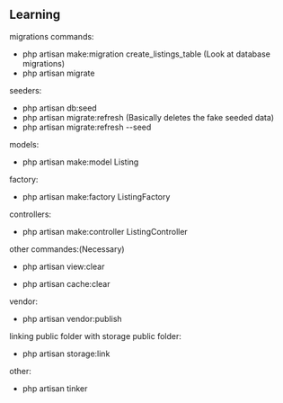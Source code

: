 ## Learning

migrations commands:

- php artisan make:migration create_listings_table
  (Look at database migrations)
- php artisan migrate

seeders:

- php artisan db:seed
- php artisan migrate:refresh (Basically deletes the fake seeded data)
- php artisan migrate:refresh --seed

models:

- php artisan make:model Listing

factory:

- php artisan make:factory ListingFactory

controllers:

- php artisan make:controller ListingController

other commandes:(Necessary)

- php artisan view:clear

- php artisan cache:clear

vendor:

- php artisan vendor:publish

linking public folder with storage public folder:

- php artisan storage:link

other:

- php artisan tinker
